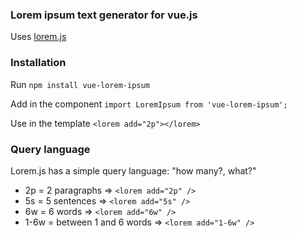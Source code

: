 ### Lorem ipsum text generator for vue.js

Uses [lorem.js](https://github.com/f/loremjs)

### Installation 

Run ```npm install vue-lorem-ipsum```

Add in the component ```import LoremIpsum from 'vue-lorem-ipsum';```

Use in the template ```<lorem add="2p"></lorem>```


### Query language

Lorem.js has a simple query language: "how many?, what?"

 - 2p = 2 paragraphs => ```<lorem add="2p" />```
 - 5s = 5 sentences => ```<lorem add="5s" />```
 - 6w = 6 words => ```<lorem add="6w" />```
 - 1-6w = between 1 and 6 words => ```<lorem add="1-6w" />```
